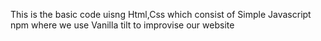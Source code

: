 This is the basic code uisng Html,Css which consist of Simple Javascript npm where we use Vanilla tilt to improvise our website
